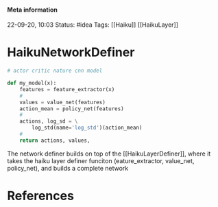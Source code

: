 #### Meta information
22-09-20, 10:03
Status: #idea
Tags: [[Haiku]] [[HaikuLayer]]





# HaikuNetworkDefiner
```python
# actor critic nature cnn model

def my_model(x):
	features = feature_extractor(x)
	#
	values = value_net(features)
	action_mean = policy_net(features)
	#
	actions, log_sd = \
		log_std(name='log_std')(action_mean)
	#
	return actions, values,
```

The network definer builds on top of the  [[HaikuLayerDefiner]], where it takes the haiku layer definer funciton (eature_extractor, value_net, policy_net), and builds a complete network





# References

